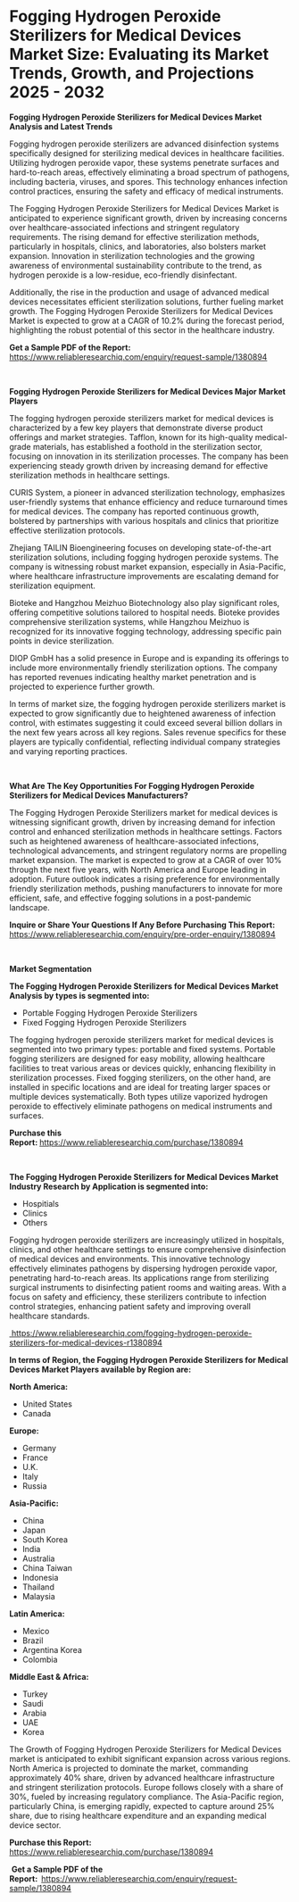 <p><h1>Fogging Hydrogen Peroxide Sterilizers for Medical Devices Market Size: Evaluating its Market Trends, Growth, and Projections 2025 - 2032</h1></p><p><strong>Fogging Hydrogen Peroxide Sterilizers for Medical Devices Market Analysis and Latest Trends</strong></p>
<p><p>Fogging hydrogen peroxide sterilizers are advanced disinfection systems specifically designed for sterilizing medical devices in healthcare facilities. Utilizing hydrogen peroxide vapor, these systems penetrate surfaces and hard-to-reach areas, effectively eliminating a broad spectrum of pathogens, including bacteria, viruses, and spores. This technology enhances infection control practices, ensuring the safety and efficacy of medical instruments.</p><p>The Fogging Hydrogen Peroxide Sterilizers for Medical Devices Market is anticipated to experience significant growth, driven by increasing concerns over healthcare-associated infections and stringent regulatory requirements. The rising demand for effective sterilization methods, particularly in hospitals, clinics, and laboratories, also bolsters market expansion. Innovation in sterilization technologies and the growing awareness of environmental sustainability contribute to the trend, as hydrogen peroxide is a low-residue, eco-friendly disinfectant.</p><p>Additionally, the rise in the production and usage of advanced medical devices necessitates efficient sterilization solutions, further fueling market growth. The Fogging Hydrogen Peroxide Sterilizers for Medical Devices Market is expected to grow at a CAGR of 10.2% during the forecast period, highlighting the robust potential of this sector in the healthcare industry.</p></p>
<p><strong>Get a Sample PDF of the Report:&nbsp;</strong> <a href="https://www.reliableresearchiq.com/enquiry/request-sample/1380894?utm_campaign=3129&utm_medium=2&utm_source=Github&utm_content=ia&utm_term=14042025&utm_id=fogging-hydrogen-peroxide-sterilizers-for-medical-devices">https://www.reliableresearchiq.com/enquiry/request-sample/1380894</a></p>
<p>&nbsp;</p>
<p><strong>Fogging Hydrogen Peroxide Sterilizers for Medical Devices Major Market Players</strong></p>
<p><p>The fogging hydrogen peroxide sterilizers market for medical devices is characterized by a few key players that demonstrate diverse product offerings and market strategies. Tafflon, known for its high-quality medical-grade materials, has established a foothold in the sterilization sector, focusing on innovation in its sterilization processes. The company has been experiencing steady growth driven by increasing demand for effective sterilization methods in healthcare settings.</p><p>CURIS System, a pioneer in advanced sterilization technology, emphasizes user-friendly systems that enhance efficiency and reduce turnaround times for medical devices. The company has reported continuous growth, bolstered by partnerships with various hospitals and clinics that prioritize effective sterilization protocols.</p><p>Zhejiang TAILIN Bioengineering focuses on developing state-of-the-art sterilization solutions, including fogging hydrogen peroxide systems. The company is witnessing robust market expansion, especially in Asia-Pacific, where healthcare infrastructure improvements are escalating demand for sterilization equipment.</p><p>Bioteke and Hangzhou Meizhuo Biotechnology also play significant roles, offering competitive solutions tailored to hospital needs. Bioteke provides comprehensive sterilization systems, while Hangzhou Meizhuo is recognized for its innovative fogging technology, addressing specific pain points in device sterilization.</p><p>DIOP GmbH has a solid presence in Europe and is expanding its offerings to include more environmentally friendly sterilization options. The company has reported revenues indicating healthy market penetration and is projected to experience further growth.</p><p>In terms of market size, the fogging hydrogen peroxide sterilizers market is expected to grow significantly due to heightened awareness of infection control, with estimates suggesting it could exceed several billion dollars in the next few years across all key regions. Sales revenue specifics for these players are typically confidential, reflecting individual company strategies and varying reporting practices.</p></p>
<p>&nbsp;</p>
<p><strong>What Are The Key Opportunities For Fogging Hydrogen Peroxide Sterilizers for Medical Devices Manufacturers?</strong></p>
<p><p>The Fogging Hydrogen Peroxide Sterilizers market for medical devices is witnessing significant growth, driven by increasing demand for infection control and enhanced sterilization methods in healthcare settings. Factors such as heightened awareness of healthcare-associated infections, technological advancements, and stringent regulatory norms are propelling market expansion. The market is expected to grow at a CAGR of over 10% through the next five years, with North America and Europe leading in adoption. Future outlook indicates a rising preference for environmentally friendly sterilization methods, pushing manufacturers to innovate for more efficient, safe, and effective fogging solutions in a post-pandemic landscape.</p></p>
<p><strong>Inquire or Share Your Questions If Any Before Purchasing This Report:</strong> <a href="https://www.reliableresearchiq.com/enquiry/pre-order-enquiry/1380894?utm_campaign=3129&utm_medium=2&utm_source=Github&utm_content=ia&utm_term=14042025&utm_id=fogging-hydrogen-peroxide-sterilizers-for-medical-devices">https://www.reliableresearchiq.com/enquiry/pre-order-enquiry/1380894</a></p>
<p>&nbsp;</p>
<p><strong>Market Segmentation</strong></p>
<p><strong>The Fogging Hydrogen Peroxide Sterilizers for Medical Devices Market Analysis by types is segmented into:</strong></p>
<p><ul><li>Portable Fogging Hydrogen Peroxide Sterilizers</li><li>Fixed Fogging Hydrogen Peroxide Sterilizers</li></ul></p>
<p><p>The fogging hydrogen peroxide sterilizers market for medical devices is segmented into two primary types: portable and fixed systems. Portable fogging sterilizers are designed for easy mobility, allowing healthcare facilities to treat various areas or devices quickly, enhancing flexibility in sterilization processes. Fixed fogging sterilizers, on the other hand, are installed in specific locations and are ideal for treating larger spaces or multiple devices systematically. Both types utilize vaporized hydrogen peroxide to effectively eliminate pathogens on medical instruments and surfaces.</p></p>
<p><strong>Purchase this Report:&nbsp;</strong><a href="https://www.reliableresearchiq.com/purchase/1380894?utm_campaign=3129&utm_medium=2&utm_source=Github&utm_content=ia&utm_term=14042025&utm_id=fogging-hydrogen-peroxide-sterilizers-for-medical-devices">https://www.reliableresearchiq.com/purchase/1380894</a></p>
<p>&nbsp;</p>
<p><strong>The Fogging Hydrogen Peroxide Sterilizers for Medical Devices Market Industry Research by Application is segmented into:</strong></p>
<p><ul><li>Hospitials</li><li>Clinics</li><li>Others</li></ul></p>
<p><p>Fogging hydrogen peroxide sterilizers are increasingly utilized in hospitals, clinics, and other healthcare settings to ensure comprehensive disinfection of medical devices and environments. This innovative technology effectively eliminates pathogens by dispersing hydrogen peroxide vapor, penetrating hard-to-reach areas. Its applications range from sterilizing surgical instruments to disinfecting patient rooms and waiting areas. With a focus on safety and efficiency, these sterilizers contribute to infection control strategies, enhancing patient safety and improving overall healthcare standards.</p></p>
<p><a href="https://www.reliableresearchiq.com/fogging-hydrogen-peroxide-sterilizers-for-medical-devices-r1380894?utm_campaign=3129&utm_medium=2&utm_source=Github&utm_content=ia&utm_term=14042025&utm_id=fogging-hydrogen-peroxide-sterilizers-for-medical-devices">&nbsp;https://www.reliableresearchiq.com/fogging-hydrogen-peroxide-sterilizers-for-medical-devices-r1380894</a></p>
<p><strong>In terms of Region, the Fogging Hydrogen Peroxide Sterilizers for Medical Devices Market Players available by Region are:</strong></p>
<p>
    <p> <strong> North America: </strong>
        <ul>
            <li>United States</li>
            <li>Canada</li>
        </ul>
        </p> 
    <p> <strong> Europe: </strong>
        <ul>
            <li>Germany</li>
            <li>France</li>
            <li>U.K.</li>
            <li>Italy</li>
            <li>Russia</li>
        </ul>
        </p> 
    <p> <strong> Asia-Pacific: </strong>
        <ul>
            <li>China</li>
            <li>Japan</li>
            <li>South Korea</li>
            <li>India</li>
            <li>Australia</li>
            <li>China Taiwan</li>
            <li>Indonesia</li>
            <li>Thailand</li>
            <li>Malaysia</li>
        </ul>
        </p> 
    <p> <strong> Latin America: </strong>
        <ul>
            <li>Mexico</li>
            <li>Brazil</li>
            <li>Argentina Korea</li>
            <li>Colombia</li>
        </ul>
        </p> 
    <p> <strong> Middle East & Africa: </strong>
        <ul>
            <li>Turkey</li>
            <li>Saudi</li>
            <li>Arabia</li>
            <li>UAE</li>
            <li>Korea</li>
        </ul>
    </p>
    </p>
<p><p>The Growth of Fogging Hydrogen Peroxide Sterilizers for Medical Devices market is anticipated to exhibit significant expansion across various regions. North America is projected to dominate the market, commanding approximately 40% share, driven by advanced healthcare infrastructure and stringent sterilization protocols. Europe follows closely with a share of 30%, fueled by increasing regulatory compliance. The Asia-Pacific region, particularly China, is emerging rapidly, expected to capture around 25% share, due to rising healthcare expenditure and an expanding medical device sector.</p></p>
<p><strong>Purchase this Report: </strong><a href="https://www.reliableresearchiq.com/purchase/1380894?utm_campaign=3129&utm_medium=2&utm_source=Github&utm_content=ia&utm_term=14042025&utm_id=fogging-hydrogen-peroxide-sterilizers-for-medical-devices">https://www.reliableresearchiq.com/purchase/1380894</a></p>
<p>&nbsp;<strong>Get a Sample PDF of the Report:&nbsp;&nbsp;</strong><a href="https://www.reliableresearchiq.com/enquiry/request-sample/1380894?utm_campaign=3129&utm_medium=2&utm_source=Github&utm_content=ia&utm_term=14042025&utm_id=fogging-hydrogen-peroxide-sterilizers-for-medical-devices">https://www.reliableresearchiq.com/enquiry/request-sample/1380894</a></p>
<p><strong></strong></p>
<p><p></p><p></p><p></p></p>